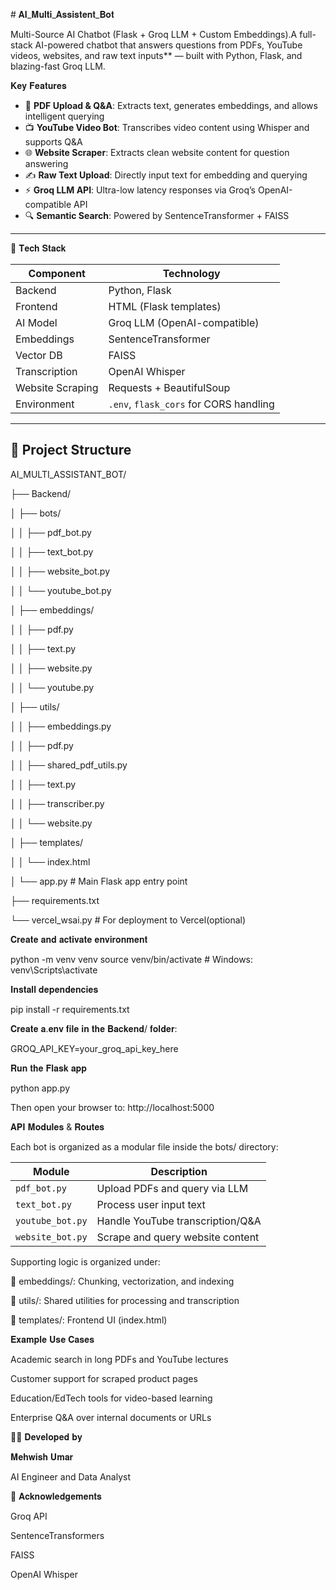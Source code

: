 
﻿#  𝐀𝐈_𝐌𝐮𝐥𝐭𝐢_𝐀𝐬𝐬𝐢𝐬𝐭𝐞𝐧𝐭_𝐁𝐨𝐭
 
Multi-Source AI Chatbot (Flask + Groq LLM + Custom Embeddings).A full-stack AI-powered chatbot that answers questions from PDFs, YouTube videos, websites, and raw text inputs** — built with Python, Flask, and blazing-fast Groq LLM.

 𝐊𝐞𝐲 𝐅𝐞𝐚𝐭𝐮𝐫𝐞𝐬

- 📄 **PDF Upload & Q&A**: Extracts text, generates embeddings, and allows intelligent querying
- 📺 **YouTube Video Bot**: Transcribes video content using Whisper and supports Q&A
- 🌐 **Website Scraper**: Extracts clean website content for question answering
- ✍️ **Raw Text Upload**: Directly input text for embedding and querying
- ⚡ **Groq LLM API**: Ultra-low latency responses via Groq’s OpenAI-compatible API
- 🔍 **Semantic Search**: Powered by SentenceTransformer + FAISS

---

 🧱 𝐓𝐞𝐜𝐡 𝐒𝐭𝐚𝐜𝐤

| Component        | Technology               |
|------------------|---------------------------|
| Backend          | Python, Flask             |
| Frontend         | HTML (Flask templates)    |
| AI Model         | Groq LLM (OpenAI-compatible) |
| Embeddings       | SentenceTransformer       |
| Vector DB        | FAISS                     |
| Transcription    | OpenAI Whisper            |
| Website Scraping | Requests + BeautifulSoup  |
| Environment      | `.env`, `flask_cors` for CORS handling |

---

## 📂 Project Structure

AI_MULTI_ASSISTANT_BOT/

├── Backend/

│ ├── bots/

│ │ ├── pdf_bot.py

│ │ ├── text_bot.py

│ │ ├── website_bot.py

│ │ └── youtube_bot.py

│ ├── embeddings/

│ │ ├── pdf.py

│ │ ├── text.py

│ │ ├── website.py

│ │ └── youtube.py

│ ├── utils/

│ │ ├── embeddings.py

│ │ ├── pdf.py

│ │ ├── shared_pdf_utils.py

│ │ ├── text.py

│ │ ├── transcriber.py

│ │ └── website.py

│ ├── templates/

│ │ └── index.html

│ └── app.py # Main Flask app entry point

├── requirements.txt

└── vercel_wsai.py # For deployment to Vercel(optional)

𝐂𝐫𝐞𝐚𝐭𝐞 𝐚𝐧𝐝 𝐚𝐜𝐭𝐢𝐯𝐚𝐭𝐞 𝐞𝐧𝐯𝐢𝐫𝐨𝐧𝐦𝐞𝐧𝐭

python -m venv venv
source venv/bin/activate  # Windows: venv\Scripts\activate

𝐈𝐧𝐬𝐭𝐚𝐥𝐥 𝐝𝐞𝐩𝐞𝐧𝐝𝐞𝐧𝐜𝐢𝐞𝐬
 
pip install -r requirements.txt
 
𝐂𝐫𝐞𝐚𝐭𝐞 𝐚.𝐞𝐧𝐯 𝐟𝐢𝐥𝐞 𝐢𝐧 𝐭𝐡𝐞 𝐁𝐚𝐜𝐤𝐞𝐧𝐝/ 𝐟𝐨𝐥𝐝𝐞𝐫:

GROQ_API_KEY=your_groq_api_key_here

𝐑𝐮𝐧 𝐭𝐡𝐞 𝐅𝐥𝐚𝐬𝐤 𝐚𝐩𝐩

python app.py

Then open your browser to: http://localhost:5000

𝐀𝐏𝐈 𝐌𝐨𝐝𝐮𝐥𝐞𝐬 & 𝐑𝐨𝐮𝐭𝐞𝐬

Each bot is organized as a modular file inside the bots/ directory:

| Module           | Description                       |
| ---------------- | --------------------------------- |
| `pdf_bot.py`     | Upload PDFs and query via LLM     |
| `text_bot.py`    | Process user input text           |
| `youtube_bot.py` | Handle YouTube transcription/Q\&A |
| `website_bot.py` | Scrape and query website content  |

Supporting logic is organized under:

📁 embeddings/: Chunking, vectorization, and indexing

📁 utils/: Shared utilities for processing and transcription

📁 templates/: Frontend UI (index.html)

𝐄𝐱𝐚𝐦𝐩𝐥𝐞 𝐔𝐬𝐞 𝐂𝐚𝐬𝐞𝐬

Academic search in long PDFs and YouTube lectures

Customer support for scraped product pages

Education/EdTech tools for video-based learning

Enterprise Q&A over internal documents or URLs

👩‍💻 𝐃𝐞𝐯𝐞𝐥𝐨𝐩𝐞𝐝 𝐛𝐲

𝐌𝐞𝐡𝐰𝐢𝐬𝐡 𝐔𝐦𝐚𝐫

AI Engineer and Data Analyst 

🙌 𝐀𝐜𝐤𝐧𝐨𝐰𝐥𝐞𝐝𝐠𝐞𝐦𝐞𝐧𝐭𝐬

Groq API

SentenceTransformers

FAISS

OpenAI Whisper












